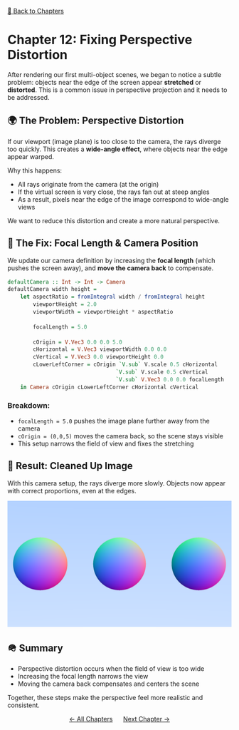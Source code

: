[🔗 Back to Chapters](/README.md#-chapters)

# Chapter 12: Fixing Perspective Distortion

After rendering our first multi-object scenes, we began to notice a subtle problem: objects near the edge of the screen appear **stretched** or **distorted**. This is a common issue in perspective projection and it needs to be addressed.

## 🌍 The Problem: Perspective Distortion

If our viewport (image plane) is too close to the camera, the rays diverge too quickly. This creates a **wide-angle effect**, where objects near the edge appear warped.

Why this happens:

- All rays originate from the camera (at the origin)
- If the virtual screen is very close, the rays fan out at steep angles
- As a result, pixels near the edge of the image correspond to wide-angle views

We want to reduce this distortion and create a more natural perspective.

## 🔄 The Fix: Focal Length & Camera Position

We update our camera definition by increasing the **focal length** (which pushes the screen away), and **move the camera back** to compensate.

```haskell
defaultCamera :: Int -> Int -> Camera
defaultCamera width height =
    let aspectRatio = fromIntegral width / fromIntegral height
        viewportHeight = 2.0
        viewportWidth = viewportHeight * aspectRatio

        focalLength = 5.0

        cOrigin = V.Vec3 0.0 0.0 5.0
        cHorizontal = V.Vec3 viewportWidth 0.0 0.0
        cVertical = V.Vec3 0.0 viewportHeight 0.0
        cLowerLeftCorner = cOrigin `V.sub` V.scale 0.5 cHorizontal
                                  `V.sub` V.scale 0.5 cVertical
                                  `V.sub` V.Vec3 0.0 0.0 focalLength
    in Camera cOrigin cLowerLeftCorner cHorizontal cVertical
```

### Breakdown:

- `focalLength = 5.0` pushes the image plane further away from the camera
- `cOrigin = (0,0,5)` moves the camera back, so the scene stays visible
- This setup narrows the field of view and fixes the stretching

## 🎨 Result: Cleaned Up Image

With this camera setup, the rays diverge more slowly. Objects now appear with correct proportions, even at the edges.

![Perspective Distortion Fixed](./media/12/perspective_distortion_fix.png)

## 🪖 Summary

- Perspective distortion occurs when the field of view is too wide
- Increasing the focal length narrows the view
- Moving the camera back compensates and centers the scene

Together, these steps make the perspective feel more realistic and consistent.

<div align="center">
  <a href="./11_multiple_objects.md">← All Chapters</a>&nbsp;&nbsp;&nbsp;&nbsp;&nbsp;
  <a href="./13_front_vs_backfaces.md">Next Chapter →</a>
</div>
